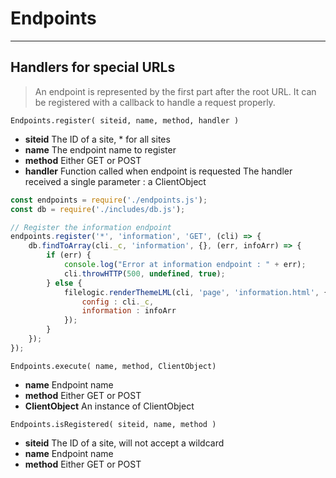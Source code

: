 # Endpoints
---
## Handlers for special URLs

> An endpoint is represented by the first part after the root URL. It can be registered with a callback to handle a request properly. 

``Endpoints.register( siteid, name, method, handler )``
* **siteid** The ID of a site, \* for all sites
* **name** The endpoint name to register
* **method** Either GET or POST
* **handler** Function called when endpoint is requested
The handler received a single parameter : a ClientObject

```javascript
const endpoints = require('./endpoints.js');
const db = require('./includes/db.js');

// Register the information endpoint
endpoints.register('*', 'information', 'GET', (cli) => {
    db.findToArray(cli._c, 'information', {}, (err, infoArr) => {
        if (err) {
            console.log("Error at information endpoint : " + err);
            cli.throwHTTP(500, undefined, true);
        } else {
            filelogic.renderThemeLML(cli, 'page', 'information.html', {
                config : cli._c, 
                information : infoArr
            });
        }
    });
});
```

``Endpoints.execute( name, method, ClientObject)``
* **name** Endpoint name
* **method** Either GET or POST
* **ClientObject** An instance of ClientObject

``Endpoints.isRegistered( siteid, name, method )``
* **siteid** The ID of a site, will not accept a wildcard
* **name** Endpoint name
* **method** Either GET or POST


